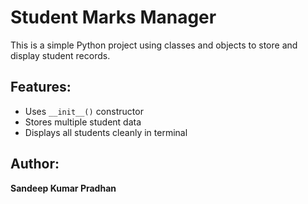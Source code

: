 # Student Marks Manager

This is a simple Python project using classes and objects to store and display student records.

## Features:
- Uses `__init__()` constructor
- Stores multiple student data
- Displays all students cleanly in terminal

## Author:
**Sandeep Kumar Pradhan**
